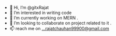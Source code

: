 - 👋 Hi, I’m @gitxRajat
- 👀 I’m interested in writing code
- 🌱 I’m currently working on MERN .
- 💞️ I’m looking to collaborate on project related to it .
- 📫 reach me on ...rajatchauhan99900@gmail.com

<!---
gitxRajat/gitxRajat is a ✨ special ✨ repository because its `README.md` (this file) appears on your GitHub profile.
You can click the Preview link to take a look at your changes.
--->
